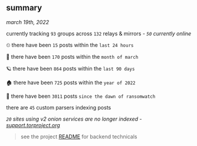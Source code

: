 
## summary
_march 19th, 2022_

currently tracking `93` groups across `132` relays & mirrors - _`50` currently online_

⏲ there have been `15` posts within the `last 24 hours`

🦈 there have been `170` posts within the `month of march`

🪐 there have been `864` posts within the `last 90 days`

🏚 there have been `725` posts within the `year of 2022`

🦕 there have been `3011` posts `since the dawn of ransomwatch`

there are `45` custom parsers indexing posts

_`20` sites using v2 onion services are no longer indexed - [support.torproject.org](https://support.torproject.org/onionservices/v2-deprecation/)_

> see the project [README](https://github.com/thetanz/ransomwatch#ransomwatch--) for backend technicals
